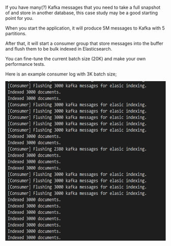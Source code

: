 If you have many(?) Kafka messages that you need to take a full snapshot of and store in another database, this case study may be a good starting point for you.

When you start the application, it will produce 5M messages to Kafka with 5 partitions. 

After that, it will start a consumer group that store messages into the buffer and flush them to be bulk indexed in Elasticsearch.

You can fine-tune the current batch size (20K) and make your own performance tests.

Here is an example consumer log with 3K batch size;

<img src="https://raw.githubusercontent.com/suadev/kafka-go-batch-consumer/main/consumer_logs.png" height="500" />

